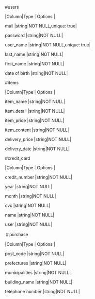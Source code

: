 
#users

 |Column|Type  |   Options   |

 mail |string|NOT NULL,unique: true|

 password |string|NOT NULL|

 user_name |string|NOT NULL,unique: true|

 last_name |string|NOT NULL|

 first_name |string|NOT NULL|

 date of birth |string|NOT NULL|



#items

 |Column|Type  |   Options   |

 item_name |string|NOT NULL|

 item_detail |string|NOT NULL|

 item_price |string|NOT NULL|

 item_content |string|NOT NULL|

 delivery_price |string|NOT NULL|

 delivery_date |string|NOT NULL|



 
#credit_card 

 |Column|Type  |   Options   |

 credit_number |string|NOT NULL|

 year |string|NOT NULL|

 month |string|NOT NULL|

 cvc |string|NOT NULL|

 name |string|NOT NULL|

 user |string|NOT NULL|



＃purchase

|Column|Type  |   Options   |

post_code |string|NOT NULL|

prefectures |string|NOT NULL|

municipalities |string|NOT NULL|

building_name |string|NOT NULL|

telephone number |string|NOT NULL|

